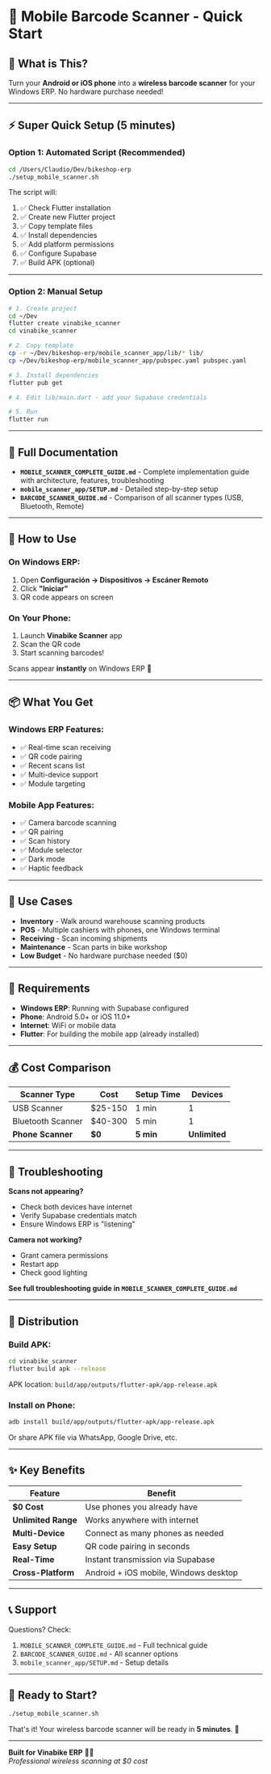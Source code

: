 # 📱 Mobile Barcode Scanner - Quick Start

## 🎯 What is This?

Turn your **Android or iOS phone** into a **wireless barcode scanner** for your Windows ERP. No hardware purchase needed!

---

## ⚡ Super Quick Setup (5 minutes)

### Option 1: Automated Script (Recommended)

```bash
cd /Users/Claudio/Dev/bikeshop-erp
./setup_mobile_scanner.sh
```

The script will:
1. ✅ Check Flutter installation
2. ✅ Create new Flutter project
3. ✅ Copy template files
4. ✅ Install dependencies
5. ✅ Add platform permissions
6. ✅ Configure Supabase
7. ✅ Build APK (optional)

---

### Option 2: Manual Setup

```bash
# 1. Create project
cd ~/Dev
flutter create vinabike_scanner
cd vinabike_scanner

# 2. Copy template
cp -r ~/Dev/bikeshop-erp/mobile_scanner_app/lib/* lib/
cp ~/Dev/bikeshop-erp/mobile_scanner_app/pubspec.yaml pubspec.yaml

# 3. Install dependencies
flutter pub get

# 4. Edit lib/main.dart - add your Supabase credentials

# 5. Run
flutter run
```

---

## 📖 Full Documentation

- **`MOBILE_SCANNER_COMPLETE_GUIDE.md`** - Complete implementation guide with architecture, features, troubleshooting
- **`mobile_scanner_app/SETUP.md`** - Detailed step-by-step setup
- **`BARCODE_SCANNER_GUIDE.md`** - Comparison of all scanner types (USB, Bluetooth, Remote)

---

## 🚀 How to Use

### On Windows ERP:

1. Open **Configuración → Dispositivos → Escáner Remoto**
2. Click **"Iniciar"**
3. QR code appears on screen

### On Your Phone:

1. Launch **Vinabike Scanner** app
2. Scan the QR code
3. Start scanning barcodes!

Scans appear **instantly** on Windows ERP 🎉

---

## 📦 What You Get

### Windows ERP Features:
- ✅ Real-time scan receiving
- ✅ QR code pairing
- ✅ Recent scans list
- ✅ Multi-device support
- ✅ Module targeting

### Mobile App Features:
- ✅ Camera barcode scanning
- ✅ QR pairing
- ✅ Scan history
- ✅ Module selector
- ✅ Dark mode
- ✅ Haptic feedback

---

## 🎯 Use Cases

- **Inventory** - Walk around warehouse scanning products
- **POS** - Multiple cashiers with phones, one Windows terminal
- **Receiving** - Scan incoming shipments
- **Maintenance** - Scan parts in bike workshop
- **Low Budget** - No hardware purchase needed ($0)

---

## 🔧 Requirements

- **Windows ERP**: Running with Supabase configured
- **Phone**: Android 5.0+ or iOS 11.0+
- **Internet**: WiFi or mobile data
- **Flutter**: For building the mobile app (already installed)

---

## 💰 Cost Comparison

| Scanner Type | Cost | Setup Time | Devices |
|-------------|------|------------|---------|
| USB Scanner | $25-150 | 1 min | 1 |
| Bluetooth Scanner | $40-300 | 5 min | 1 |
| **Phone Scanner** | **$0** | **5 min** | **Unlimited** |

---

## 🐛 Troubleshooting

**Scans not appearing?**
- Check both devices have internet
- Verify Supabase credentials match
- Ensure Windows ERP is "listening"

**Camera not working?**
- Grant camera permissions
- Restart app
- Check good lighting

**See full troubleshooting guide in `MOBILE_SCANNER_COMPLETE_GUIDE.md`**

---

## 📱 Distribution

### Build APK:
```bash
cd vinabike_scanner
flutter build apk --release
```

APK location: `build/app/outputs/flutter-apk/app-release.apk`

### Install on Phone:
```bash
adb install build/app/outputs/flutter-apk/app-release.apk
```

Or share APK file via WhatsApp, Google Drive, etc.

---

## ✨ Key Benefits

| Feature | Benefit |
|---------|---------|
| **$0 Cost** | Use phones you already have |
| **Unlimited Range** | Works anywhere with internet |
| **Multi-Device** | Connect as many phones as needed |
| **Easy Setup** | QR code pairing in seconds |
| **Real-Time** | Instant transmission via Supabase |
| **Cross-Platform** | Android + iOS mobile, Windows desktop |

---

## 📞 Support

Questions? Check:
1. `MOBILE_SCANNER_COMPLETE_GUIDE.md` - Full technical guide
2. `BARCODE_SCANNER_GUIDE.md` - All scanner options
3. `mobile_scanner_app/SETUP.md` - Setup details

---

## 🎉 Ready to Start?

```bash
./setup_mobile_scanner.sh
```

That's it! Your wireless barcode scanner will be ready in **5 minutes**. 🚀

---

**Built for Vinabike ERP** 🚴‍♂️  
*Professional wireless scanning at $0 cost*
